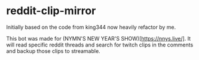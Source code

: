 # reddit-clip-mirror

Initially based on the code from king344 now heavily refactor by me.

This bot was made for (NYMN'S NEW YEAR'S SHOW)[https://nnys.live/]. It will read specific reddit threads and search for twitch clips in the comments and backup those clips to streamable.